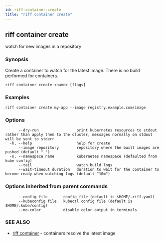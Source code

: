 ```yaml
---
id: riff-container-create
title: "riff container create"
---
```

## riff container create

watch for new images in a repository

### Synopsis

Create a container to watch for the latest image. There is no build performed
for containers.

```
riff container create <name> [flags]
```

### Examples

```
riff container create my-app --image registry.example.com/image
```

### Options

```
      --dry-run                 print kubernetes resources to stdout rather than apply them to the cluster, messages normally on stdout will be sent to stderr
  -h, --help                    help for create
      --image repository        repository where the built images are pushed (default "_")
  -n, --namespace name          kubernetes namespace (defaulted from kube config)
      --tail                    watch build logs
      --wait-timeout duration   duration to wait for the container to become ready when watching logs (default "10m")
```

### Options inherited from parent commands

```
      --config file       config file (default is $HOME/.riff.yaml)
      --kubeconfig file   kubectl config file (default is $HOME/.kube/config)
      --no-color          disable color output in terminals
```

### SEE ALSO

* [riff container](riff_container.md)	 - containers resolve the latest image

